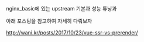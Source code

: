 


nginx_basic에 있는 upstream 기본과
성능 튜닝과

아래 포스팅을 참고하여 자세히 다뤄보자

http://wani.kr/posts/2017/10/23/vue-ssr-vs-prerender/





















